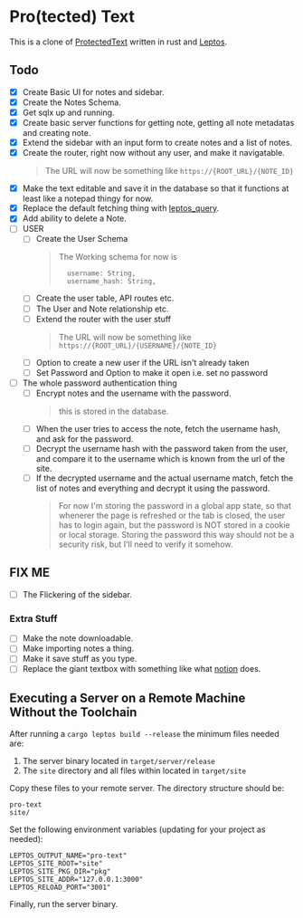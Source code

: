 # Pro(tected) Text

This is a clone of [ProtectedText](https://www.protectedtext.com/) written in rust and [Leptos](https://leptos.dev/).

## Todo

- [x] Create Basic UI for notes and sidebar.
- [x] Create the Notes Schema.
- [x] Get sqlx up and running.
- [x] Create basic server functions for getting note, getting all note metadatas and creating note.
- [x] Extend the sidebar with an input form to create notes and a list of notes.
- [x] Create the router, right now without any user, and make it navigatable.
  > The URL will now be something like `https://{ROOT_URL}/{NOTE_ID}`
- [X] Make the text editable and save it in the database so that it functions at least like a notepad thingy for now.
- [X] Replace the default fetching thing with [leptos_query](https://leptos-query-demo.vercel.app/).
- [X] Add ability to delete a Note.
- [ ] USER
  - [ ] Create the User Schema
    > The Working schema for now is
    >
    > ```
    >   username: String,
    >   username_hash: String,
    > ```
  - [ ] Create the user table, API routes etc.
  - [ ] The User and Note relationship etc.
  - [ ] Extend the router with the user stuff
    > The URL will now be something like `https://{ROOT_URL}/{USERNAME}/{NOTE_ID}`
  - [ ] Option to create a new user if the URL isn't already taken
  - [ ] Set Password and Option to make it open i.e. set no password
- [ ] The whole password authentication thing
  - [ ] Encrypt notes and the username with the password.
    > this is stored in the database.
  - [ ] When the user tries to access the note, fetch the username hash, and ask for the password.
  - [ ] Decrypt the username hash with the password taken from the user, and compare it to the username which is known from the url of the site.
  - [ ] If the decrypted username and the actual username match, fetch the list of notes and everything and decrypt it using the password.
    > For now I'm storing the password in a global app state, so that whenerer the page is refreshed or the tab is closed, the user has to login again, but the password is NOT stored in a cookie or local storage. Storing the password this way should not be a security risk, but I'll need to verify it somehow.

## FIX ME
 - [ ] The Flickering of the sidebar.

### Extra Stuff

- [ ] Make the note downloadable.
- [ ] Make importing notes a thing.
- [ ] Make it save stuff as you type.
- [ ] Replace the giant textbox with something like what [notion](https://notion.so) does.

## Executing a Server on a Remote Machine Without the Toolchain

After running a `cargo leptos build --release` the minimum files needed are:

1. The server binary located in `target/server/release`
2. The `site` directory and all files within located in `target/site`

Copy these files to your remote server. The directory structure should be:

```text
pro-text
site/
```

Set the following environment variables (updating for your project as needed):

```text
LEPTOS_OUTPUT_NAME="pro-text"
LEPTOS_SITE_ROOT="site"
LEPTOS_SITE_PKG_DIR="pkg"
LEPTOS_SITE_ADDR="127.0.0.1:3000"
LEPTOS_RELOAD_PORT="3001"
```

Finally, run the server binary.
